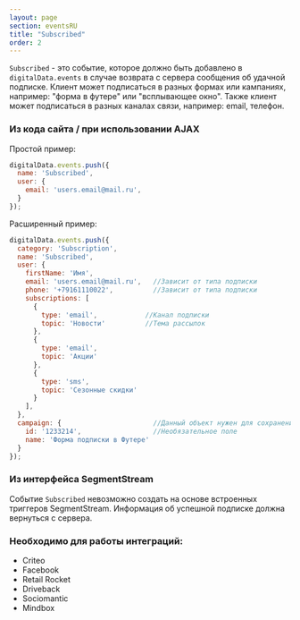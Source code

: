 ```yaml
---
layout: page
section: eventsRU
title: "Subscribed"
order: 2
---
```

`Subscribed` - это событие, которое должно быть добавлено в `digitalData.events` в случае возврата с сервера сообщения об удачной подписке. Клиент может подписаться в разных формах или кампаниях, например: "форма в футере" или "всплывающее окно". Также клиент может подписаться в разных каналах связи, например: email, телефон.

### Из кода сайта / при использовании AJAX

Простой пример:
```javascript
digitalData.events.push({
  name: 'Subscribed',
  user: {
    email: 'users.email@mail.ru',
  }
});
```

Расширенный пример:
```javascript
digitalData.events.push({
  category: 'Subscription',
  name: 'Subscribed',
  user: {
    firstName: 'Имя',
    email: 'users.email@mail.ru',   //Зависит от типа подписки
    phone: '+79161110022',          //Зависит от типа подписки
    subscriptions: [
      {
        type: 'email',            //Канал подписки
        topic: 'Новости'          //Тема рассылок
      },
      {
        type: 'email',
        topic: 'Акции'
      },
      {
        type: 'sms',
        topic: 'Сезонные скидки'
      }
    ],
  },
  campaign: {                       //Данный объект нужен для сохранения формы, в которой подписался юзер
    id: '1233214',                  //Необязательное поле
    name: 'Форма подписки в Футере'
  }
});
```


### Из интерфейса SegmentStream
Событие `Subscribed` невозможно создать на основе встроенных триггеров SegmentStream. Информация об успешной подписке должна вернуться с сервера.

### Необходимо для работы интеграций:
* Criteo
* Facebook
* Retail Rocket
* Driveback
* Sociomantic
* Mindbox
